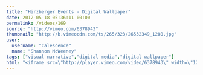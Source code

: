 ```yaml
---
title: "Hirzberger Events - Digital Wallpaper"
date: 2012-05-18 05:36:11 00:00
permalink: /videos/169
source: "http://vimeo.com/6378943"
thumbnail: "http://b.vimeocdn.com/ts/265/323/26532349_1280.jpg"
user:
  username: "calescence"
  name: "Shannon McWeeney"
tags: ["visual narrative","digital media","digital wallpaper"]
html: "<iframe src=\"http://player.vimeo.com/video/6378943\" width=\"1280\" height=\"720\" frameborder=\"0\" webkitallowfullscreen mozallowfullscreen allowfullscreen></iframe>"
---
```


